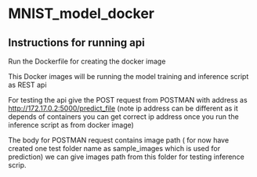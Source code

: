 # MNIST_model_docker
## Instructions for running api

Run the Dockerfile for creating the docker image

This Docker images will be running the model training and inference script as REST api

For testing the api give the POST request from POSTMAN with address as http://172.17.0.2:5000/predict_file (note ip address can be different as it depends 
of containers you can get correct ip address once you run the inference script as from docker image)

The body for POSTMAN request contains image path ( for now have created one test folder name as sample_images which is used for prediction) we can give images path from this folder for testing inference scrip.

